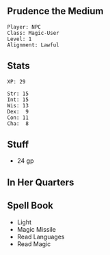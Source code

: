 
## Prudence the Medium

    Player: NPC
    Class: Magic-User
    Level: 1
    Alignment: Lawful

## Stats

    XP: 29

    Str: 15
    Int: 15
    Wis: 13
    Dex:  9
    Con: 11
    Cha:  8

## Stuff

* 24 gp

## In Her Quarters

## Spell Book

* Light
* Magic Missile
* Read Languages
* Read Magic
